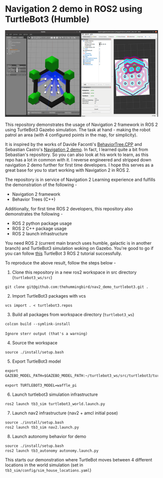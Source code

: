 # Navigation 2 demo in ROS2 using TurtleBot3 (Humble)

![nav2_screenshot](./images/nav2_screenshot.png)

This repository demonstrates the usage of Navigation 2 framework in ROS 2 using TurtleBot3 Gazebo simulation. The task at hand - making the robot patrol an area (with 4 configured points in the map, for simplicity).

It is inspired by the works of Davide Faconti's [BehaviorTree.CPP](https://www.behaviortree.dev/) and Sebastian Castro's [Navigation 2 demo](https://github.com/sea-bass/turtlebot3_behavior_demos). In fact, I learned quite a bit from Sebastian's repository. So you can also look at his work to learn, as this repo has a lot in common with it. I reverse engineered and stripped down navigation 2 demo further for first time developers. I hope this serves as a great base for you to start working with Navigation 2 in ROS 2.

The repository is in service of Navigation 2 Learning experience and fulfills the demonstration of the following -
* Navigation 2 framework
* Behavior Trees (C++)

Additionally, for first time ROS 2 developers, this repository also demonstrates the following -
* ROS 2 python package usage
* ROS 2 C++ package usage
* ROS 2 launch infrastructure

You need ROS 2 (current main branch uses humble, galactic is in another branch) and TurtleBot3 simulation woking on Gazebo. You're good to go if you can follow [this](https://medium.com/@thehummingbird/ros-2-mobile-robotics-series-part-1-8b9d1b74216) TurtleBot 3 ROS 2 tutorial successfully.

To reproduce the above result, follow the steps below -

1. Clone this repository in a new ros2 workspace in src directory (`turtlebot3_ws/src`) 
```
git clone git@github.com:thehummingbird/nav2_demo_turtlebot3.git .
```
2. Import TurtleBot3 packages with vcs 
```
vcs import . < turtlebot3.repos
```
3. Build all packages from workspace directory (`turtlebot3_ws`)
```
colcon build --symlink-install

Ignore sterr output (that's a warning)
```
4. Source the workspace
```
source ./install/setup.bash
```
5. Export TurtleBot3 model

```
export GAZEBO_MODEL_PATH=$GAZEBO_MODEL_PATH:~/turtlebot3_ws/src/turtlebot3/turtlebot3_simulations/turtlebot3_gazebo/models

export TURTLEBOT3_MODEL=waffle_pi
```

6. Launch turtlebot3 simulation infrastructure

```
ros2 launch tb3_sim turtlebot3_world.launch.py
```

7. Launch nav2 infrastructure (nav2 + amcl initial pose)

```
source ./install/setup.bash
ros2 launch tb3_sim nav2.launch.py
```

8. Launch autonomy behavior for demo

```
source ./install/setup.bash
ros2 launch tb3_autonomy autonomy.launch.py
```

This starts our demonstration where TurtleBot moves between 4 different locations in the world simulation (set in `tb3_sim/config/sim_house_locations.yaml`)



